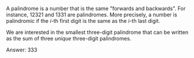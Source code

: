 A palindrome is a number that is the same "forwards and backwards". For instance,
12321 and 1331 are palindromes. More precisely, a number is palindromic if
the *i*-th first digit is the same as the *i*-th last digit.

We are interested in the smallest three-digit palindrome that can be written as
the sum of three *unique* three-digit palindromes.

Answer: 333
